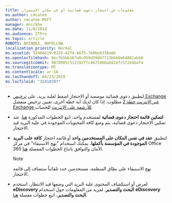 ```yaml
---
title: معلومات عن احتجاز دعوى قضائية أو في مكان الاستمرار
ms.author: cmcatee
author: cmcatee-MSFT
manager: mnirkhe
ms.date: 11/8/2018
ms.audience: ITPro
ms.topic: article
ROBOTS: NOINDEX, NOFOLLOW
localization_priority: Normal
ms.assetid: 52484e19-9328-42f4-b675-7e0be9338a8b
ms.openlocfilehash: 9ecfb5bb167a0c959d39d47713bbb0e64862abb8
ms.sourcegitcommit: 9d78905c512192ffc4675468abd2efc5f2e4baf4
ms.translationtype: MT
ms.contentlocale: ar-SA
ms.lasthandoff: 04/23/2019
ms.locfileid: "32410397"
---
```

- لتطبيق دعوى قضائية موضعية أو الاحتجاز اضغط لعلبة بريد، على [ترخيص Exchange عبر الإنترنت خطة 2](https://docs.microsoft.com/office365/servicedescriptions/office-365-platform-service-description/office-365-plan-options) مطلوب. إذا كان لديك أية خطة أخرى، تعيين ترخيص منفصل [Exchange للأرشفة على الإنترنت](https://docs.microsoft.com/office365/servicedescriptions/exchange-online-archiving-service-description/exchange-online-archiving-service-description) للحساب. 
    
- **لتمكين قائمة احتجاز دعوى قضائية** لمستخدم واحد، اتبع الخطوات المذكورة [هنا](https://docs.microsoft.com/office365/SecurityCompliance/place-a-mailbox-on-litigation-hold). عند تمكين الاحتجاز دعوى قضائية، يتم وضع كافة المحتويات الموجودة في علبة البريد قيد الاحتجاز.
    
- لتطبيق **عقد في نفس المكان على المستخدمين واحد** أو قائمة احتجاز **كافة علب البريد الموجودة في المؤسسة بأكملها**، يمكنك استخدام "نهج الاستبقاء" في مركز Office 365 الأمان والتوافق باتباع الخطوات المفصلة [هنا](https://docs.microsoft.com/Office365/securitycompliance/retention-policies ).
    
    > [!NOTE]
    > نهج الاستبقاء على نطاق المنظمة، مستخدمين جدد تلقائياً ستضاف إلى قائمة الاحتجاز. 
  
- لعرض أو استكشاف المحتوى علبة البريد التي وضعها قيد الانتظار، استخدم **eDiscovery البحث والتصدير**. لمزيد من المعلومات حول استخدام **eDiscovery البحث والتصدير**، اتبع خطوات مفصلة [هنا](https://docs.microsoft.com/office365/securitycompliance/export-search-results).
    

